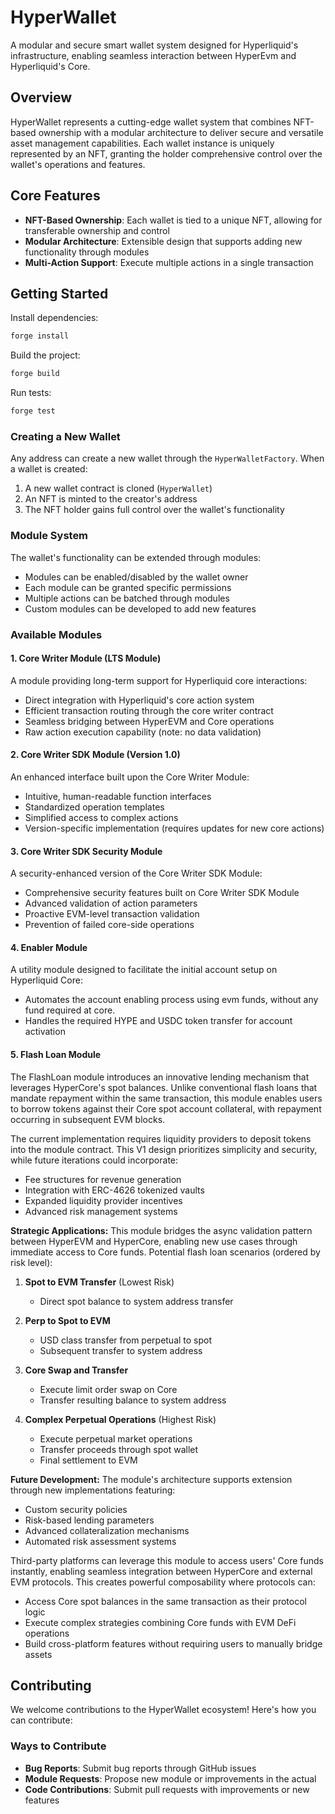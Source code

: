 # HyperWallet

A modular and secure smart wallet system designed for Hyperliquid's infrastructure, enabling seamless interaction between HyperEvm and Hyperliquid's Core.

## Overview

HyperWallet represents a cutting-edge wallet system that combines NFT-based ownership with a modular architecture to deliver secure and versatile asset management capabilities. Each wallet instance is uniquely represented by an NFT, granting the holder comprehensive control over the wallet's operations and features.

## Core Features

- **NFT-Based Ownership**: Each wallet is tied to a unique NFT, allowing for transferable ownership and control
- **Modular Architecture**: Extensible design that supports adding new functionality through modules
- **Multi-Action Support**: Execute multiple actions in a single transaction

## Getting Started

Install dependencies:
```bash
forge install
```

Build the project:
```bash
forge build
```

Run tests:
```bash
forge test
```

### Creating a New Wallet

Any address can create a new wallet through the `HyperWalletFactory`. When a wallet is created:
1. A new wallet contract is cloned (`HyperWallet`)
2. An NFT is minted to the creator's address
3. The NFT holder gains full control over the wallet's functionality

### Module System

The wallet's functionality can be extended through modules:
- Modules can be enabled/disabled by the wallet owner
- Each module can be granted specific permissions
- Multiple actions can be batched through modules
- Custom modules can be developed to add new features

### Available Modules

#### 1. Core Writer Module (LTS Module)
A module providing long-term support for Hyperliquid core interactions:
- Direct integration with Hyperliquid's core action system
- Efficient transaction routing through the core writer contract
- Seamless bridging between HyperEVM and Core operations
- Raw action execution capability (note: no data validation)

#### 2. Core Writer SDK Module (Version 1.0)
An enhanced interface built upon the Core Writer Module:
- Intuitive, human-readable function interfaces
- Standardized operation templates
- Simplified access to complex actions
- Version-specific implementation (requires updates for new core actions)

#### 3. Core Writer SDK Security Module
A security-enhanced version of the Core Writer SDK Module:
- Comprehensive security features built on Core Writer SDK Module
- Advanced validation of action parameters
- Proactive EVM-level transaction validation
- Prevention of failed core-side operations

#### 4. Enabler Module
A utility module designed to facilitate the initial account setup on Hyperliquid Core:
- Automates the account enabling process using evm funds, without any fund required at core.
- Handles the required HYPE and USDC token transfer for account activation

#### 5. Flash Loan Module
The FlashLoan module introduces an innovative lending mechanism that leverages HyperCore's spot balances. Unlike conventional flash loans that mandate repayment within the same transaction, this module enables users to borrow tokens against their Core spot account collateral, with repayment occurring in subsequent EVM blocks.

The current implementation requires liquidity providers to deposit tokens into the module contract. This V1 design prioritizes simplicity and security, while future iterations could incorporate:
- Fee structures for revenue generation
- Integration with ERC-4626 tokenized vaults
- Expanded liquidity provider incentives
- Advanced risk management systems

**Strategic Applications:**
This module bridges the async validation pattern between HyperEVM and HyperCore, enabling new use cases through immediate access to Core funds. Potential flash loan scenarios (ordered by risk level):

1. **Spot to EVM Transfer** (Lowest Risk)
   - Direct spot balance to system address transfer

2. **Perp to Spot to EVM**
   - USD class transfer from perpetual to spot
   - Subsequent transfer to system address

3. **Core Swap and Transfer**
   - Execute limit order swap on Core
   - Transfer resulting balance to system address

4. **Complex Perpetual Operations** (Highest Risk)
   - Execute perpetual market operations
   - Transfer proceeds through spot wallet
   - Final settlement to EVM

**Future Development:**
The module's architecture supports extension through new implementations featuring:
- Custom security policies
- Risk-based lending parameters
- Advanced collateralization mechanisms
- Automated risk assessment systems

Third-party platforms can leverage this module to access users' Core funds instantly, enabling seamless integration between HyperCore and external EVM protocols. This creates powerful composability where protocols can:
- Access Core spot balances in the same transaction as their protocol logic
- Execute complex strategies combining Core funds with EVM DeFi operations
- Build cross-platform features without requiring users to manually bridge assets

## Contributing

We welcome contributions to the HyperWallet ecosystem! Here's how you can contribute:

### Ways to Contribute
- **Bug Reports**: Submit bug reports through GitHub issues
- **Module Requests**: Propose new module or improvements in the actual
- **Code Contributions**: Submit pull requests with improvements or new features
